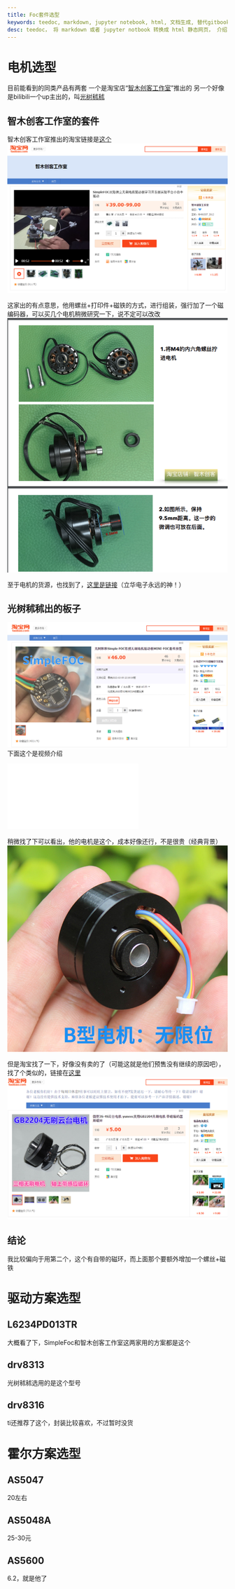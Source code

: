 ```yaml
---
title: Foc套件选型
keywords: teedoc, markdown, jupyter notebook, html, 文档生成, 替代gitbook, 网站生成, 静态网站, 写文档
desc: teedoc， 将 markdown 或者 jupyter notbook 转换成 html 静态网页， 介绍了 teedoc 的基本使用
---
```



# 电机选型

目前能看到的同类产品有两套
  一个是淘宝店“[智木创客工作室](https://shop111632380.taobao.com/)”推出的
  另一个好像是bilibili一个up主出的，叫[光树秫秫](https://space.bilibili.com/15363421)

## 智木创客工作室的套件

  智木创客工作室推出的淘宝链接是[这个](https://item.taobao.com/item.htm?spm=a1z0d.6639537.1997196601.15.60457484L76MvI&id=633801964714)
  ![](../../zh/assets/images/focsample1-1.png)

这家出的有点意思，他用螺丝+打印件+磁铁的方式，进行组装，强行加了一个磁编码器，可以买几个电机稍微研究一下，说不定可以改改
  ![](../../zh/assets/images/focsample1-motor1.png)

至于电机的货源，也找到了，[这里是链接](https://item.taobao.com/item.htm?spm=a1z0d.6639537.1997196601.33.143c7484qFnaTQ&id=594557269837)（立华电子永远的神！）
  

## 光树秫秫出的板子

![](../../zh/assets/images/focsample2-1.png)
  下面这个是视频介绍
<iframe src="//player.bilibili.com/player.html?aid=756184913&bvid=BV1Ur4y1T7fG&cid=282927148&page=1" scrolling="no" border="0" frameborder="no" framespacing="0" allowfullscreen="true"> </iframe>



  稍微找了下可以看出，他的电机是这个，成本好像还行，不是很贵（经典背景）
  ![](../../zh/assets/images/focsample2-motor1.jpg)

  但是淘宝找了一下，好像没有卖的了（可能这就是他们预售没有继续的原因吧），找了个类似的，链接在[这里](https://item.taobao.com/item.htm?spm=a1z0d.6639537.1997196601.4.143c7484qFnaTQ&id=599945379051) 
![](../../zh/assets/images/focsample2-motor2.png)


## 结论
我比较偏向于用第二个，这个有自带的磁环，而上面那个要额外增加一个螺丝+磁铁

# 驱动方案选型

## L6234PD013TR
大概看了下，SimpleFoc和智木创客工作室这两家用的方案都是这个

## drv8313
光树秫秫选用的是这个型号

## drv8316
ti还推荐了这个，封装比较喜欢，不过暂时没货

# 霍尔方案选型

## AS5047
20左右

## AS5048A
25-30元

## AS5600
6.2，就是他了